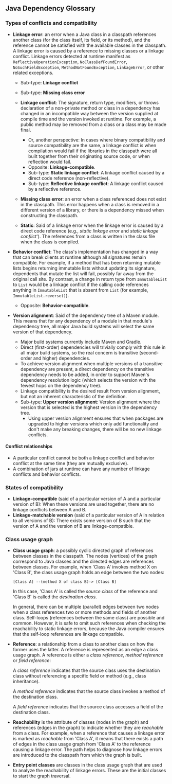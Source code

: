 Java Dependency Glossary
------------------------

### Types of conflicts and compatibility

- **Linkage error**: an error when a Java class in a classpath references
  another class (for the class itself, its field, or its method), and the reference
  cannot be satisfied with the available classes in the classpath.
  A linkage error is caused by a reference to missing classes or a linkage conflict.
  Linkage errors detected at runtime manifest as `ReflectiveOperationException`,
  `NoClassDefFoundError`, `NoSuchFieldException`, `MethodNotFoundException`,
  `LinkageError`, or other related exceptions.
  - Sub-type: **Linkage conflict**
  - Sub-type: **Missing class error**

  - **Linkage conflict**: The signature, return type, modifiers, or throws
    declaration of a non-private method or class in a dependency has changed in an
    incompatible way between the version supplied at compile time and the version
    invoked at runtime. For example, a public method may be removed from a class
    or a class may be made final.
    - Or, another perspective: In cases where binary compatibility and source
      compatibility are the same, a linkage conflict is when compilation would
      fail if the libraries in the classpath were all built together from their
      originating source code, or when reflection would fail.
    - Opposite: **Linkage-compatible**.
    - Sub-type: **Static linkage conflict**: A linkage conflict caused by a direct
      code reference (non-reflective).
    - Sub-type: **Reflective linkage conflict**: A linkage conflict caused by a
      reflective reference.

  - **Missing class error**: an error when a class referenced does not exist
    in the classpath. This error happens when a class is removed in a different
    version of a library, or there is a dependency missed when constructing the classpath.

  - **Static**: Said of a linkage error when the linkage error is caused by a
    direct code reference (e.g., _static linkage error_ and _static linkage conflict_').
    The references from a class is written in the class file when the class is compiled.

- **Behavior conflict**: The class's implementation has changed in a way that
  can break clients at runtime although all signatures remain compatible. For
  example, if a method that has been returning mutable lists begins returning
  immutable lists without updating its signature, dependents that mutate the
  list will fail, possibly far away from the original call site. By contrast, a
  change in return type from `ImmutableList` to `List` would be a linkage
  conflict if the calling code references anything in `ImmutableList` that is
  absent from `List` (for example, `ImmutableList.reverse()`).
  - Opposite: **Behavior-compatible**.

- **Version alignment**: Said of the dependency tree of a Maven module. This
  means that for any dependency of a module in that module's dependency tree,
  all major Java build systems will select the same version of that dependency.
  - Major build systems currently include Maven and Gradle.
  - Direct (first-order) dependencies will trivially comply with this rule in
    all major build systems, so the real concern is transitive (second-order and
    higher) dependencies.
  - To achieve version alignment when multiple versions of a transitive
    dependency are present, a direct dependency on the transitive dependency
    needs to be added, in order to support Maven's dependency resolution logic
    (which selects the version with the fewest hops on the dependency tree).
  - Linkage compatibility is the desired result from version alignment, but not
    an inherent characteristic of the definition.
  - Sub-type: **Upper version alignment**: Version alignment where the version
    that is selected is the highest version in the dependency tree.
    - Using upper version alignment ensures that when packages are upgraded
      to higher versions which only add functionality and don't make any
      breaking changes, there will be no new linkage conflicts.


#### Conflict relationships

- A particular conflict cannot be both a linkage conflict and behavior conflict
  at the same time (they are mutually exclusive).
- A combination of jars at runtime can have any number of linkage conflicts and
  behavior conflicts.

### States of compatibility

- **Linkage-compatible** (said of a particular version of A and a particular
  version of B): When these versions are used together, there are no linkage
  conflicts between A and B.
- **Linkage-matchable version** (said of a particular version of A in relation
  to all versions of B): There exists some version of B such that the version of
  A and the version of B are linkage-compatible.


### Class usage graph

- **Class usage graph**: a possibly cyclic directed graph of references between classes
  in the classpath. The nodes (vertices) of the graph correspond to
  Java classes and the directed edges are references between classes.
  For example, when 'Class A' invokes method X on 'Class B',
  the class usage graph holds an edge between the two nodes:

  ```
  [Class A] --(method X of class B)-> [Class B]
  ```

  In this case, 'Class A' is called the _source class_ of the reference and
  'Class B' is called the _destination class_.

  In general, there can be multiple (parallel) edges between two nodes when
  a class references two or more methods and fields of another class.
  Self-loops (references between the same class) are possible and
  common. However, it is safe to omit such references when checking the reachability
  to static linkage errors, because the Java compiler ensures that the self-loop
  references are linkage compatible.

- **Reference**: a relationship from a class to another class on how the former
  uses the latter. A reference is represented as an edge a class usage graph.
  A reference is either a _class reference_, _method reference_ or _field reference_:

  A _class reference_ indicates that the source class uses the destination
  class without referencing a specific field or method (e.g., class inheritance).

  A _method reference_ indicates that the source class invokes a method of the
  destination class.

  A _field reference_ indicates that the source class accesses a field of the
  destination class.


- **Reachability** is the attribute of classes (nodes in the graph)
  and references (edges in the graph) to indicate whether they are
  _reachable_ from a class. For example, when a reference that causes
  a linkage error is marked as _reachable_ from 'Class A', it means that
  there exists a path of edges in the class usage graph from 'Class A'
  to the reference causing a linkage error.
  The path helps to diagnose how linkage errors are introduced to the
  classpath from which the graph is built.

- **Entry point classes** are classes in the class usage graph that are used
  to analyze the reachability of linkage errors. These are the initial
  classes to start the graph traversal.

